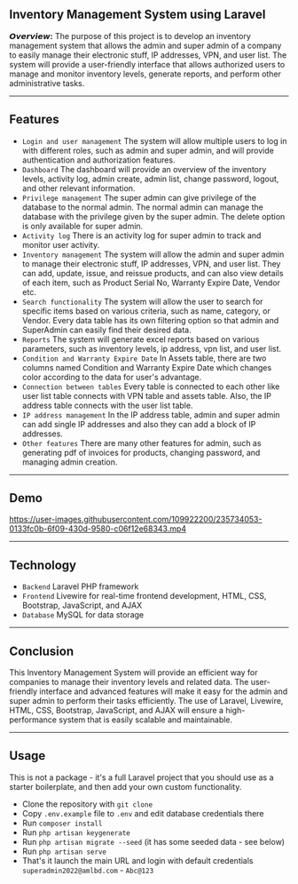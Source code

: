 ## Inventory Management System using Laravel

__𝙊𝙫𝙚𝙧𝙫𝙞𝙚𝙬:__ The purpose of this project is to develop an inventory management system that allows the admin and super admin of a company to easily manage their electronic stuff, IP addresses, VPN, and user list. The system will provide a user-friendly interface that allows authorized users to manage and monitor inventory levels, generate reports, and perform other administrative tasks.
- - - - -
## Features

- `Login and user management` The system will allow multiple users to log in with different roles, such as admin and super admin, and will provide authentication and authorization features.
- `Dashboard` The dashboard will provide an overview of the inventory levels, activity log, admin create, admin list, change password, logout, and other relevant information.
- `Privilege management` The super admin can give privilege of the database to the normal admin. The normal admin can manage the database with the privilege given by the super admin. The delete option is only available for super admin.
- `Activity log` There is an activity log for super admin to track and monitor user activity.
- `Inventory management` The system will allow the admin and super admin to manage their electronic stuff, IP addresses, VPN, and user list. They can add, update, issue, and reissue products, and can also view details of each item, such as Product Serial No, Warranty Expire Date, Vendor etc.
- `Search functionality` The system will allow the user to search for specific items based on various criteria, such as name, category, or Vendor. Every data table has its own filtering option so that admin and SuperAdmin can easily find their desired data.
- `Reports` The system will generate excel reports based on various parameters, such as inventory levels, ip address, vpn list, and user list.
- `Condition and Warranty Expire Date` In Assets table, there are two columns named Condition and Warranty Expire Date which changes color according to the data for user's advantage.
- `Connection between tables` Every table is connected to each other like user list table connects with VPN table and assets table. Also, the IP address table connects with the user list table.
- `IP address management` In the IP address table, admin and super admin can add single IP addresses and also they can add a block of IP addresses.
- `Other features` There are many other features for admin, such as generating pdf of invoices for products, changing password, and managing admin creation.
- - - - -
## Demo


https://user-images.githubusercontent.com/109922200/235734053-0133fc0b-6f09-430d-9580-c06f12e68343.mp4


- - - - -
## Technology

- `Backend` Laravel PHP framework
- `Frontend` Livewire for real-time frontend development, HTML, CSS, Bootstrap, JavaScript, and AJAX
- `Database` MySQL for data storage

- - - - -
## Conclusion

This Inventory Management System will provide an efficient way for companies to manage their inventory levels and related data. The user-friendly interface and advanced features will make it easy for the admin and super admin to perform their tasks efficiently. The use of Laravel, Livewire, HTML, CSS, Bootstrap, JavaScript, and AJAX will ensure a high-performance system that is easily scalable and maintainable.

---
## Usage

This is not a package - it's a full Laravel project that you should use as a starter boilerplate, and then add your own custom functionality.

- Clone the repository with `git clone`
- Copy `.env.example` file to `.env` and edit database credentials there
- Run `composer install`
- Run `php artisan keygenerate`
- Run `php artisan migrate --seed` (it has some seeded data - see below)
- Run `php artisan serve`
- That's it launch the main URL and login with default credentials `superadmin2022@amlbd.com` - `Abc@123`

